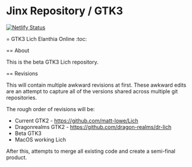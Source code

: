 # Jinx Repository / GTK3
[![Netlify Status](https://api.netlify.com/api/v1/badges/e54c4660-3793-40d5-964b-37cef0fb6a5e/deploy-status)](https://app.netlify.com/sites/admiring-leakey-35fb01/deploys)

= GTK3 Lich
Elanthia Online
:toc:

== About

This is the beta GTK3 Lich repository.

== Revisions

This will contain multiple awkward revisions at first.  These awkward edits are an attempt to capture all of the versions shared across multiple git repositories.

The rough order of revisions will be:

* Current GTK2 - https://github.com/matt-lowe/Lich
* Dragonrealms GTK2 - https://github.com/dragon-realms/dr-lich
* Beta GTK3
* MacOS working Lich

After this, attempts to merge all existing code and create a semi-final product.
